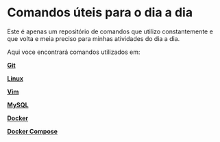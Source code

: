 # Comandos úteis para o dia a dia

Este é apenas um repositório de comandos que utilizo constantemente e que volta e meia preciso para minhas atividades do dia a dia.

Aqui voce encontrará comandos utilizados em:

[**Git**](comandos-git.md)

[**Linux**](comandos-linux.md)

[**Vim**](comandos-vim.md)

[**MySQL**](comandos-mysql.md)

[**Docker**](comandos-docker.md)

[**Docker Compose**](comandos-docker.md)



